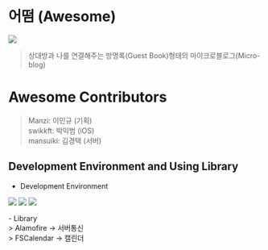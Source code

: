 # 어떰 (Awesome)
<img src = ![awesome](https://user-images.githubusercontent.com/73978827/130244769-b26dc083-d30b-4657-8c20-abc455628e8b.png)><br>
> 상대방과 나를 연결해주는 방명록(Guest Book)형태의 마이크로블로그(Micro-blog) <br>
# Awesome Contributors
> Manzi: 이민규 (기획)<br>
> swikkft: 박익범 (iOS)<br>
> mansuiki: 김경택 (서버)<br>
> 
## Development Environment and Using Library
- Development Environment
<p align="left">
<img src ="[https://img.shields.io/badge/Swift-5.0-ff69b4](https://img.shields.io/badge/Swift-5.0-ff69b4)">
<img src ="[https://img.shields.io/badge/Xcode-12.5-yellow](https://img.shields.io/badge/Xcode-12.5-yellow)">
<img src ="[https://img.shields.io/badge/iOS-14.1-blue](https://img.shields.io/badge/iOS-14.1-blue)">
</a>
</p>
- Library<br>
> Alamofire -> 서버통신<br>
> FSCalendar -> 캘린더<br>
